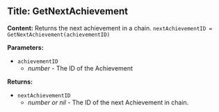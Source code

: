 ## Title: GetNextAchievement

**Content:**
Returns the next achievement in a chain.
`nextAchievementID = GetNextAchievement(achievementID)`

**Parameters:**
- `achievementID`
  - *number* - The ID of the Achievement

**Returns:**
- `nextAchievementID`
  - *number or nil* - The ID of the next Achievement in chain.